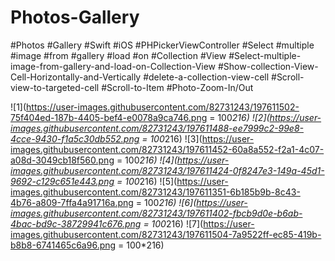 # Photos-Gallery
#Photos 
#Gallery
#Swift
#iOS
#PHPickerViewController
#Select
#multiple
#image
#from
#gallery
#load
#on
#Collection
#View
#Select-multiple-image-from-gallery-and-load-on-Collection-View
#Show-collection-View-Cell-Horizontally-and-Vertically
#delete-a-collection-view-cell
#Scroll-view-to-targeted-cell
#Scroll-to-Item
#Photo-Zoom-In/Out

![1](https://user-images.githubusercontent.com/82731243/197611502-75f404ed-187b-4405-bef4-e0078a9ca746.png = 100*216)
![2](https://user-images.githubusercontent.com/82731243/197611488-ee7999c2-99e8-4cce-9430-f1a5c30db552.png = 100*216)
![3](https://user-images.githubusercontent.com/82731243/197611452-60a8a552-f2a1-4c07-a08d-3049cb18f560.png = 100*216)
![4](https://user-images.githubusercontent.com/82731243/197611424-0f8247e3-149a-45d1-9692-c129c651e443.png = 100*216)
![5](https://user-images.githubusercontent.com/82731243/197611351-6b185b9b-8c43-4b76-a809-7ffa4a91716a.png = 100*216)
![6](https://user-images.githubusercontent.com/82731243/197611402-fbcb9d0e-b6ab-4bac-bd9c-38729941c676.png = 100*216)
![7](https://user-images.githubusercontent.com/82731243/197611504-7a9522ff-ec85-419b-b8b8-6741465c6a96.png = 100*216)
